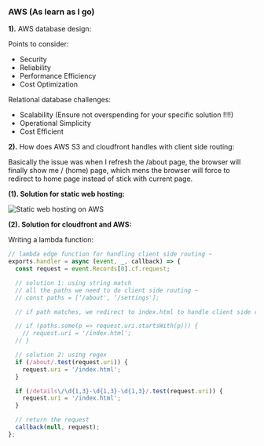 ### AWS (As learn as I go)

<b>1).</b> AWS database design:

Points to consider:

- Security
- Reliability
- Performance Efficiency 
- Cost Optimization 

Relational database challenges: 

- Scalability (Ensure not overspending for your specific solution !!!!)
- Operational Simplicity
- Cost Efficient


<b>2).</b> How does AWS S3 and cloudfront handles with client side routing:

Basically the issue was when I refresh the /about page, the browser will finally show me /  (home) page, which mens the browser will force to redirect to home page instead of stick with current page.

<strong>(1). Solution for static web hosting:</strong>

![Static web hosting on AWS](https://res.cloudinary.com/dameng/image/upload/v1634536470/tipify/static-hosting-client-side-routing.png)

<strong>(2). Solution for cloudfront and AWS:</strong>

Writing a lambda function:

```js
// lambda edge function for handling client side routing ~
exports.handler = async (event, _, callback) => {
  const request = event.Records[0].cf.request;

  // solution 1: using string match 
  // all the paths we need to do client side routing ~
  // const paths = [‘/about', ‘/settings'];

  // if path matches, we redirect to index.html to handle client side routing ~

  // if (paths.some(p => request.uri.startsWith(p))) {
    // request.uri = '/index.html';
  // }

  // solution 2: using regex
  if (/about/.test(request.uri)) {
    request.uri = '/index.html';
  }

  if (/details\/\d{1,3}-\d{1,3}-\d{1,3}/.test(request.uri)) {
    request.uri = '/index.html';
  }

  // return the request
  callback(null, request);
};
